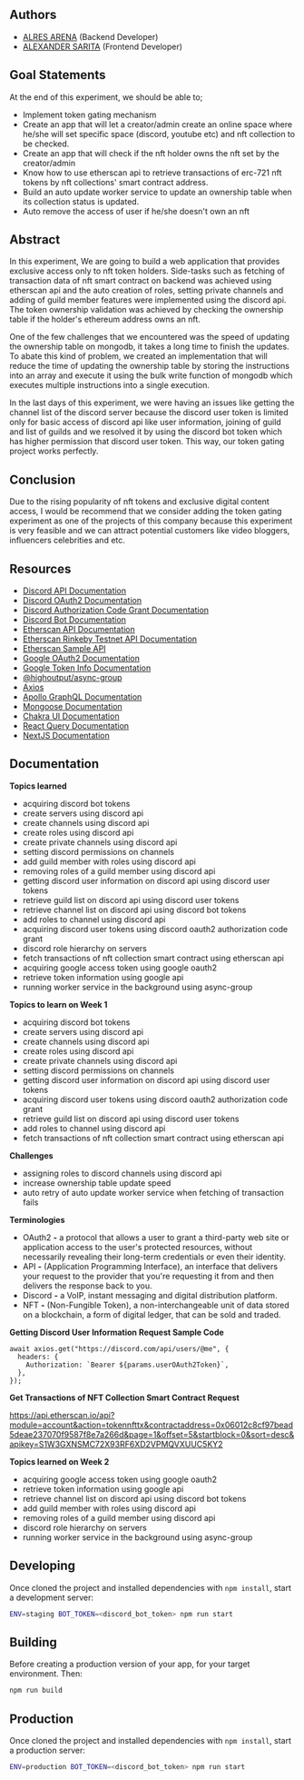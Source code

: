 ## Authors

- [ALRES ARENA](https://app.identifi.com/profile/00797e4189900e4762e3f459337dd735) (Backend Developer)
- [ALEXANDER SARITA](https://app.identifi.com/profile/00797e4189900e4762e3f459337dd735) (Frontend Developer)

## Goal Statements

At the end of this experiment, we should be able to;

- Implement token gating mechanism
- Create an app that will let a creator/admin create an online space where he/she will set specific space (discord, youtube etc) and nft collection to be checked.
- Create an app that will check if the nft holder owns the nft set by the creator/admin
- Know how to use etherscan api to retrieve transactions of erc-721 nft tokens by nft collections' smart contract address.
- Build an auto update worker service to update an ownership table when its collection status is updated.
- Auto remove the access of user if he/she doesn't own an nft

## Abstract

In this experiment, We are going to build a web application that provides exclusive access only to nft token holders. Side-tasks such as fetching of transaction data of nft smart contract on backend was achieved using etherscan api and the auto creation of roles, setting private channels and adding of guild member features were implemented using the discord api. The token ownership validation was achieved by checking the ownership table if the holder's ethereum address owns an nft.

One of the few challenges that we encountered was the speed of updating the ownership table on mongodb, it takes a long time to finish the updates. To abate this kind of problem, we created an implementation that will reduce the time of updating the ownership table by storing the instructions into an array and execute it using the bulk write function of mongodb which executes multiple instructions into a single execution.

In the last days of this experiment, we were having an issues like getting the channel list of the discord server because the discord user token is limited only for basic access of discord api like user information, joining of guild and list of guilds and we resolved it by using the discord bot token which has higher permission that discord user token. This way, our token gating project works perfectly.

## Conclusion

Due to the rising popularity of nft tokens and exclusive digital content access, I would be recommend that we consider adding the token gating experiment as one of the projects of this company because this experiment is very feasible and we can attract potential customers like video bloggers, influencers celebrities and etc.

## Resources

- [Discord API Documentation](https://discord.com/developers/docs)
- [Discord OAuth2 Documentation](https://discord.com/developers/docs/topics/oauth2)
- [Discord Authorization Code Grant Documentation](https://discord.com/developers/docs/topics/oauth2#authorization-code-grant)
- [Discord Bot Documentation](https://discord.com/developers/docs/topics/oauth2#bots)
- [Etherscan API Documentation](https://docs.etherscan.io/)
- [Etherscan Rinkeby Testnet API Documentation](https://rinkeby.etherscan.io/apidoc)
- [Etherscan Sample API](https://api.etherscan.io/apis)
- [Google OAuth2 Documentation](https://developers.google.com/identity/protocols/oauth2)
- [Google Token Info Documentation](https://developers.google.com/identity/sign-in/web/backend-auth)
- [@highoutput/async-group](https://www.npmjs.com/package/@highoutput/async-group)
- [Axios](https://www.npmjs.com/package/axios)
- [Apollo GraphQL Documentation](https://www.apollographql.com/docs/)
- [Mongoose Documentation](https://mongoosejs.com/docs/)
- [Chakra UI Documentation](https://chakra-ui.com/)
- [React Query Documentation](https://react-query.tanstack.com/overview)
- [NextJS Documentation](https://nextjs.org/docs)

## Documentation

**Topics learned**

- acquiring discord bot tokens
- create servers using discord api
- create channels using discord api
- create roles using discord api
- create private channels using discord api
- setting discord permissions on channels
- add guild member with roles using discord api
- removing roles of a guild member using discord api
- getting discord user information on discord api using discord user tokens
- retrieve guild list on discord api using discord user tokens
- retrieve channel list on discord api using discord bot tokens
- add roles to channel using discord api
- acquiring discord user tokens using discord oauth2 authorization code grant
- discord role hierarchy on servers
- fetch transactions of nft collection smart contract using etherscan api
- acquiring google access token using google oauth2
- retrieve token information using google api
- running worker service in the background using async-group

**Topics to learn on Week 1**

- acquiring discord bot tokens
- create servers using discord api
- create channels using discord api
- create roles using discord api
- create private channels using discord api
- setting discord permissions on channels
- getting discord user information on discord api using discord user tokens
- acquiring discord user tokens using discord oauth2 authorization code grant
- retrieve guild list on discord api using discord user tokens
- add roles to channel using discord api
- fetch transactions of nft collection smart contract using etherscan api

**Challenges**

- assigning roles to discord channels using discord api
- increase ownership table update speed
- auto retry of auto update worker service when fetching of transaction fails

**Terminologies**

- OAuth2 **-** a protocol that allows a user to grant a third-party web site or application access to the user's protected resources, without necessarily revealing their long-term credentials or even their identity.
- API **-** (Application Programming Interface), an interface that delivers your request to the provider that you're requesting it from and then delivers the response back to you.
- Discord **-** a VoIP, instant messaging and digital distribution platform.
- NFT **-** (Non-Fungible Token), a non-interchangeable unit of data stored on a blockchain, a form of digital ledger, that can be sold and traded.

**Getting Discord User Information Request Sample Code**

```tsx
await axios.get("https://discord.com/api/users/@me", {
  headers: {
    Authorization: `Bearer ${params.userOAuth2Token}`,
  },
});
```

**Get Transactions of NFT Collection Smart Contract Request**

https://api.etherscan.io/api?module=account&action=tokennfttx&contractaddress=0x06012c8cf97bead5deae237070f9587f8e7a266d&page=1&offset=5&startblock=0&sort=desc&apikey=S1W3GXNSMC72X93RF6XD2VPMQVXUUC5KY2

**Topics learned on Week 2**

- acquiring google access token using google oauth2
- retrieve token information using google api
- retrieve channel list on discord api using discord bot tokens
- add guild member with roles using discord api
- removing roles of a guild member using discord api
- discord role hierarchy on servers
- running worker service in the background using async-group

## Developing

Once cloned the project and installed dependencies with `npm install`, start a development server:

```bash
ENV=staging BOT_TOKEN=<discord_bot_token> npm run start
```

## Building

Before creating a production version of your app, for your target environment. Then:

```bash
npm run build
```

## Production

Once cloned the project and installed dependencies with `npm install`, start a production server:

```bash
ENV=production BOT_TOKEN=<discord_bot_token> npm run start
```
